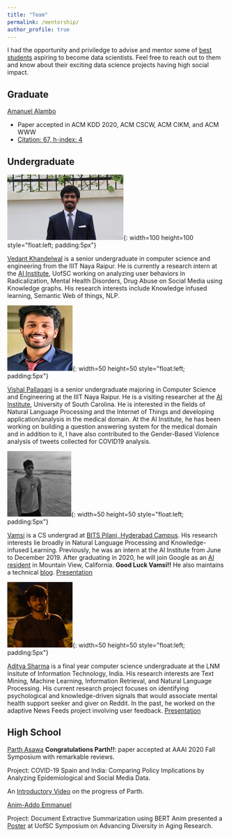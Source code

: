 ```yaml
---
title: "Team"
permalink: /mentorship/
author_profile: true
---
```

I had the opportunity and priviledge to advise and mentor some of [best students](https://drive.google.com/file/d/1IPGwabiKWMVCoilXGV_BeZeQl41G3J5W/view) aspiring to become data scientists. Feel free to reach out to them and know about their exciting data science projects having high social impact. 
 
## Graduate
[Amanuel Alambo](https://www.linkedin.com/in/amanuel-alambo-68410825/)
* Paper accepted in ACM KDD 2020, ACM CSCW, ACM CIKM, and ACM WWW 
* [Citation: 67, h-index: 4](https://scholar.google.com/citations?user=dR06Y2EAAAAJ&hl=en&oi=ao)


## Undergraduate

![Vedant Khandelwal](/images/vedant.jpg){: width=100 height=100 style="float:left; padding:5px"}

[Vedant Khandelwal](https://www.linkedin.com/in/khvedant/) is a senior undergraduate in computer science and engineering from the IIIT Naya Raipur. He is currently a research intern at the [AI Institute](http://aiisc.ai/), UofSC working on analyzing user behaviors in Radicalization, Mental Health Disorders, Drug Abuse on Social Media using Knowledge graphs. His research interests include Knowledge infused learning, Semantic Web of things, NLP. 


![Vishal Pallagani](/images/vishal.jpg){: width=50 height=50 style="float:left; padding:5px"}

[Vishal Pallagani](https://www.linkedin.com/in/vishalpallagani/) is a senior undergraduate majoring in Computer Science and Engineering at the IIIT Naya Raipur. He is a visiting researcher at the [AI Institute](http://aiisc.ai/), University of South Carolina. He is interested in the fields of Natural Language Processing and the Internet of Things and developing application/analysis in the medical domain. At the AI Institute, he has been working on building a question answering system for the medical domain and in addition to it, I have also contributed to the Gender-Based Violence  analysis of tweets collected for COVID19 analysis.


![Vamsi Aribandi](/images/vamsi.jpg){: width=50 height=50 style="float:left; padding:5px"}

[Vamsi](https://in.linkedin.com/in/vamsi-aribandi-104464126) is a CS undergrad at [BITS Pilani, Hyderabad Campus](https://www.bits-pilani.ac.in/hyderabad/). His research interests lie broadly in Natural Language Processing and Knowledge-infused Learning. Previously, he was an intern at the AI Institute from June to December 2019. After graduating in 2020, he will join Google as an [AI resident](https://research.google/careers/ai-residency/) in Mountain View, California. __Good Luck Vamsi!!__ 
He also maintains a technical [blog](https://vamsi-aribandi.github.io/).
[Presentation](https://docs.google.com/presentation/d/14y77NeMlPOSMKnKiWpPNhnjuFyCG3Q_qs6fny1gZ4m0/edit?usp=sharing)


![Aditya Sharma](/images/aditya.jpg){: width=50 height=50 style="float:left; padding:5px"}

[Aditya Sharma](https://www.linkedin.com/in/aditya-sharma-0093b0162/) is a final year computer science undergraduate at the LNM Insitute of Information Technology, India. His research interests are Text Mining, Machine Learning, Information Retrieval, and Natural Language Processing. His current research project focuses on identifying psychological and knowledge-driven signals that would associate mental health support seeker and giver on Reddit. In the past, he worked on the adaptive News Feeds project involving user feedback.
[Presentation](https://docs.google.com/presentation/d/18IY76GInQb3_nDNRU1YWcO0sQx5X6IN0t36ygq1HCFY/edit?usp=sharing)

## High School 

[Parth Asawa](https://www.linkedin.com/in/parth-asawa-4a38381a6/)
__Congratulations Parth!!__: paper accepted at AAAI 2020 Fall Symposium with remarkable reviews.

Project: COVID-19 Spain and India: Comparing Policy Implications by Analyzing Epidemiological and Social Media Data.

An [Introductory Video](https://www.youtube.com/watch?v=UeMXpT0Wcgs&t=2s) on the progress of Parth. 

[Anim-Addo Emmanuel](https://www.wayup.com/profile/Emmanuel-Anim-Addo-766d6d3567/)

Project: Document Extractive Summarization using BERT
Anim presented a [Poster](https://drive.google.com/file/d/1qHmVgeb6pFN0sBQa1f1tWvXCrEWeaIG-/view?usp=sharing) at UofSC Symposium on Advancing Diversity in Aging Research. 